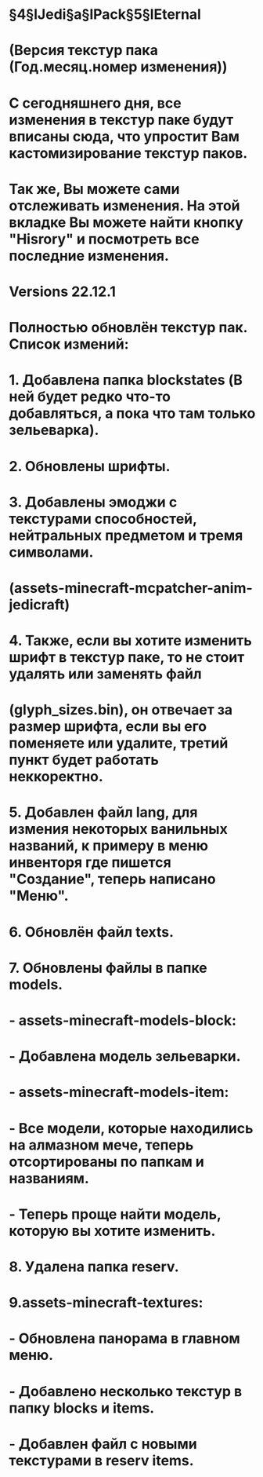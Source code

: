 # §4§lJedi§a§lPack§5§lEternal

# (Версия текстур пака (Год.месяц.номер изменения))
# С сегодняшнего дня, все изменения в текстур паке будут вписаны сюда, что упростит Вам кастомизирование текстур паков.
# Так же, Вы можете сами отслеживать изменения. На этой вкладке Вы можете найти кнопку "Hisrory" и посмотреть все последние изменения.

# Versions 22.12.1

# Полностью обновлён текстур пак. Список измений:
# 1. Добавлена папка blockstates (В ней будет редко что-то добавляться, а пока что там только зельеварка).
# 2. Обновлены шрифты.
# 3. Добавлены эмоджи с текстурами способностей, нейтральных предметом и тремя символами.
# (assets-minecraft-mcpatcher-anim-jedicraft)
# 4. Также, если вы хотите изменить шрифт в текстур паке, то не стоит удалять или заменять файл
# (glyph_sizes.bin), он отвечает за размер шрифта, если вы его поменяете или удалите, третий пункт будет работать неккоректно.
# 5. Добавлен файл lang, для измения некоторых ванильных названий, к примеру в меню инвенторя где пишется "Создание", теперь написано "Меню".
# 6. Обновлён файл texts.
# 7. Обновлены файлы в папке models.
# - assets-minecraft-models-block:
# - Добавлена модель зельеварки.
# - assets-minecraft-models-item:
# - Все модели, которые находились на алмазном мече, теперь отсортированы по папкам и названиям.
# - Теперь проще найти модель, которую вы хотите изменить.
# 8. Удалена папка reserv.
# 9.assets-minecraft-textures:
# - Обновлена панорама в главном меню.
# - Добавлено несколько текстур в папку blocks и items.
# - Добавлен файл с новыми текстурами в reserv items.
 
